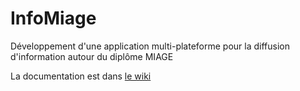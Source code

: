 # InfoMiage
Développement d'une application multi-plateforme pour la diffusion d'information autour du diplôme MIAGE 

La documentation est dans [le wiki](https://github.com/Worlor/InfoMiage/wiki)